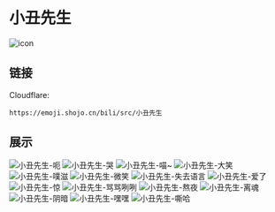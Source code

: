 # 小丑先生
![icon](https://emoji.shojo.cn/bili/src/小丑先生/icon.png)
## 链接
Cloudflare:
```
https://emoji.shojo.cn/bili/src/小丑先生
```
## 展示
![小丑先生-呃](https://emoji.shojo.cn/bili/src/小丑先生/小丑先生-呃.png)
![小丑先生-哭](https://emoji.shojo.cn/bili/src/小丑先生/小丑先生-哭.png)
![小丑先生-喵~](https://emoji.shojo.cn/bili/src/小丑先生/小丑先生-喵~.png)
![小丑先生-大笑](https://emoji.shojo.cn/bili/src/小丑先生/小丑先生-大笑.png)
![小丑先生-噗滋](https://emoji.shojo.cn/bili/src/小丑先生/小丑先生-噗滋.png)
![小丑先生-微笑](https://emoji.shojo.cn/bili/src/小丑先生/小丑先生-微笑.png)
![小丑先生-失去语言](https://emoji.shojo.cn/bili/src/小丑先生/小丑先生-失去语言.png)
![小丑先生-爱了](https://emoji.shojo.cn/bili/src/小丑先生/小丑先生-爱了.png)
![小丑先生-惊](https://emoji.shojo.cn/bili/src/小丑先生/小丑先生-惊.png)
![小丑先生-骂骂咧咧](https://emoji.shojo.cn/bili/src/小丑先生/小丑先生-骂骂咧咧.png)
![小丑先生-熬夜](https://emoji.shojo.cn/bili/src/小丑先生/小丑先生-熬夜.png)
![小丑先生-离魂](https://emoji.shojo.cn/bili/src/小丑先生/小丑先生-离魂.png)
![小丑先生-阴暗](https://emoji.shojo.cn/bili/src/小丑先生/小丑先生-阴暗.png)
![小丑先生-嘿嘿](https://emoji.shojo.cn/bili/src/小丑先生/小丑先生-嘿嘿.png)
![小丑先生-嘶哈](https://emoji.shojo.cn/bili/src/小丑先生/小丑先生-嘶哈.png)
